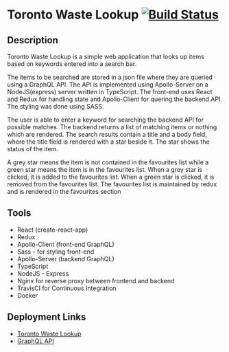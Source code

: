 # Toronto Waste Lookup [![Build Status](https://travis-ci.org/nursh/Toronto-Waste-Lookup.svg?branch=master)](https://travis-ci.org/nursh/Toronto-Waste-Lookup)

## Description

Toronto Waste Lookup is a simple web application that looks up items based on keywords entered into a search bar.

The items to be searched are stored in a json file where they are queried using a GraphQL API. The API is implemented using Apollo-Server on a NodeJS(express) server written in  TypeScript. The front-end uses React and Redux for handling state and Apollo-Client for quering the backend API. The styling was done using SASS.

The user is able to enter a keyword for searching the backend API for possible matches. The backend returns a list of matching items or nothing which are rendered. The search results contain a title and a body field, where the title field is rendered with a star beside it. The star shows the status of the item.

A grey star means the item is not contained in the favourites list while a green star means the item is in the favourites list. When a grey star is clicked, it is added to the favourites list. When a green star is clicked, it is removed from the favourites list. The favourites list is maintained by redux and is rendered in the favourites section

## Tools 

* React (create-react-app)
* Redux
* Apollo-Client (front-end GraphQL)
* Sass - for styling front-end
* Apollo-Server (backend GraphQL)
* TypeScript
* NodeJS - Express
* Nginx for reverse proxy between frontend and backend
* TravisCI for Continuous Integration
* Docker

## Deployment Links

* [Toronto Waste Lookup](http://torontowastelookup-env.hfm2tumbem.us-east-2.elasticbeanstalk.com/)
* [GraphQL API](http://torontowastelookup-env.hfm2tumbem.us-east-2.elasticbeanstalk.com/graphql)
